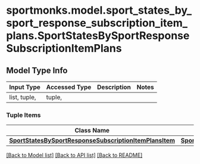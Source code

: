 # sportmonks.model.sport_states_by_sport_response_subscription_item_plans.SportStatesBySportResponseSubscriptionItemPlans

## Model Type Info
Input Type | Accessed Type | Description | Notes
------------ | ------------- | ------------- | -------------
list, tuple,  | tuple,  |  | 

### Tuple Items
Class Name | Input Type | Accessed Type | Description | Notes
------------- | ------------- | ------------- | ------------- | -------------
[**SportStatesBySportResponseSubscriptionItemPlansItem**](SportStatesBySportResponseSubscriptionItemPlansItem.md) | [**SportStatesBySportResponseSubscriptionItemPlansItem**](SportStatesBySportResponseSubscriptionItemPlansItem.md) | [**SportStatesBySportResponseSubscriptionItemPlansItem**](SportStatesBySportResponseSubscriptionItemPlansItem.md) |  | 

[[Back to Model list]](../../README.md#documentation-for-models) [[Back to API list]](../../README.md#documentation-for-api-endpoints) [[Back to README]](../../README.md)

